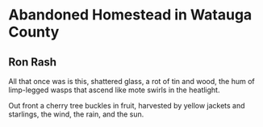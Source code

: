 # Abandoned Homestead in Watauga County
## Ron Rash
All that once was is this,
shattered glass, a rot
of tin and wood, the hum
of limp-legged wasps that ascend
like mote swirls in the heatlight.

Out front a cherry tree
buckles in fruit, harvested
by yellow jackets and starlings,
the wind, the rain, and the sun.